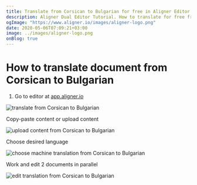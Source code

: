 ```yaml
---
title: Translate from Corsican to Bulgarian for free in Aligner Editor
description: Aligner Dual Editor Tutorial. How to translate for free from Corsican to Bulgarian. Aligner is multilingual document management platform. 
ogImage: "https://www.aligner.io/images/aligner-logo.png"
date: 2020-05-06T07:09:21+03:00
image: ../images/aligner-logo.png
onBlog: true
---
```


# How to translate document from Corsican to Bulgarian

1. Go to editor at [app.aligner.io](https://app.aligner.io "Aligner App web page")

![translate from Corsican to Bulgarian](../aligner-blank-editor.png "translate from Corsican to Bulgarian")

Copy-paste content or upload content

![upload content from Corsican to Bulgarian](../aligner-uploaded-document.png "upload content from Corsican to Bulgarian")

Choose desired language

![choose machine translation from Corsican to Bulgarian](../aligner-language-dropdown.png "choose machine translation from Corsican to Bulgarian")

Work and edit 2 documents in parallel

![edit translation from Corsican to Bulgarian](../aligner-double-sitded-editor.png "edit translation from Corsican to Bulgarian")

